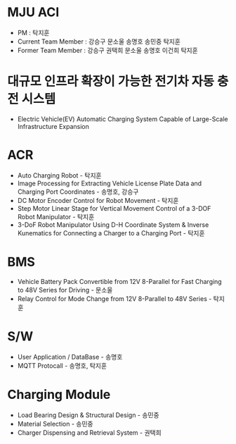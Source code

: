 # MJU ACI
+ PM : 탁지훈
+ Current Team Member : 강승구 문소울 송명호 송민중 탁지훈
+ Former Team Member : 강승구 권택희 문소울 송명호 이건희 탁지훈 
  
# 대규모 인프라 확장이 가능한 전기차 자동 충전 시스템

+ Electric Vehicle(EV) Automatic Charging System Capable of Large-Scale Infrastructure Expansion
# 
# ACR

+ Auto Charging Robot - 탁지훈
+ Image Processing for Extracting Vehicle License Plate Data and Charging Port Coordinates - 송명호, 강승구
+ DC Motor Encoder Control for Robot Movement - 탁지훈
+ Step Motor Linear Stage for Vertical Movement Control of a 3-DOF Robot Manipulator - 탁지훈
+ 3-DoF Robot Manipulator Using D-H Coordinate System & Inverse Kunematics for Connecting a Charger to a Charging Port - 탁지훈
# 
# BMS
+ Vehicle Battery Pack Convertible from 12V 8-Parallel for Fast Charging to 48V Series for Driving - 문소울
+ Relay Control for Mode Change from 12V 8-Parallel to 48V Series - 탁지훈

# 
# S/W
+ User Application / DataBase - 송명호
+ MQTT Protocall - 송명호, 탁지훈

# 
# Charging Module
+ Load Bearing Design & Structural Design - 송민중
+ Material Selection - 송민중
+ Charger Dispensing and Retrieval System - 권택희
